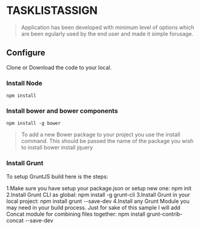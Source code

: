 # TASKLISTASSIGN


> Application has been developed with minimum level of options which are been egularly used by the end user and made it simple forusage.

## Configure
Clone or Download the code to your local.

### Install Node

	npm install
	
### Install bower and bower components

	npm install -g bower
> To add a new Bower package to your project you use the install command. This should be passed the name of the package you wish to install
	bower install jquery
	
### Install Grunt

To setup GruntJS build here is the steps:

1.Make sure you have setup your package.json or setup new one:
npm init
2.Install Grunt CLI as global:
npm install -g grunt-cli
3.Install Grunt in your local project:
npm install grunt --save-dev
4.Install any Grunt Module you may need in your build process. Just for sake of this sample I will add Concat module for combining files together:
npm install grunt-contrib-concat --save-dev

	
